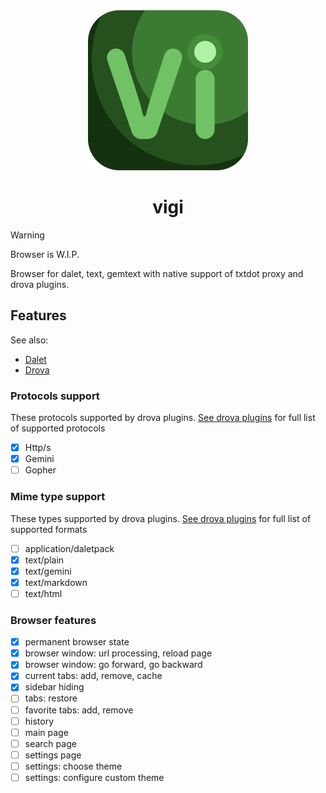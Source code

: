<div align="center">

<img alt="vigi logo" src="https://github.com/TempoWorks/.github/raw/main/imgs/vigi.png" width='256'>

# vigi

</div>

> [!WARNING]
> Browser is W.I.P.

Browser for dalet, text, gemtext with native support of txtdot proxy and drova plugins.

## Features

See also:

- [Dalet](https://github.com/TxtDot/dalet)
- [Drova](https://github.com/TempoWorks/drova/tree/main)

### Protocols support

These protocols supported by drova plugins. [See drova plugins](https://github.com/TempoWorks/drova/tree/main/drova_plugins) for full list of supported protocols

- [x] Http/s
- [x] Gemini
- [ ] Gopher

### Mime type support

These types supported by drova plugins. [See drova plugins](https://github.com/TempoWorks/drova/tree/main/drova_plugins) for full list of supported formats

- [ ] application/daletpack
- [x] text/plain
- [x] text/gemini
- [x] text/markdown
- [ ] text/html

### Browser features

- [x] permanent browser state
- [x] browser window: url processing, reload page
- [x] browser window: go forward, go backward
- [x] current tabs: add, remove, cache
- [x] sidebar hiding
- [ ] tabs: restore
- [ ] favorite tabs: add, remove
- [ ] history
- [ ] main page
- [ ] search page
- [ ] settings page
- [ ] settings: choose theme
- [ ] settings: configure custom theme
